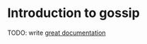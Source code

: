 # Introduction to gossip

TODO: write [great documentation](http://jacobian.org/writing/what-to-write/)
